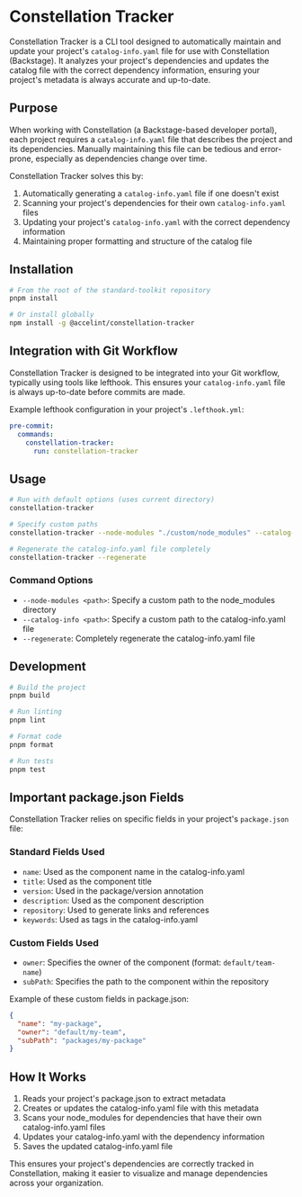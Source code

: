 # Constellation Tracker

Constellation Tracker is a CLI tool designed to automatically maintain and update your project's `catalog-info.yaml` file for use with Constellation (Backstage). It analyzes your project's dependencies and updates the catalog file with the correct dependency information, ensuring your project's metadata is always accurate and up-to-date.

## Purpose

When working with Constellation (a Backstage-based developer portal), each project requires a `catalog-info.yaml` file that describes the project and its dependencies. Manually maintaining this file can be tedious and error-prone, especially as dependencies change over time.

Constellation Tracker solves this by:

1. Automatically generating a `catalog-info.yaml` file if one doesn't exist
2. Scanning your project's dependencies for their own `catalog-info.yaml` files
3. Updating your project's `catalog-info.yaml` with the correct dependency information
4. Maintaining proper formatting and structure of the catalog file

## Installation

```bash
# From the root of the standard-toolkit repository
pnpm install

# Or install globally
npm install -g @accelint/constellation-tracker
```

## Integration with Git Workflow

Constellation Tracker is designed to be integrated into your Git workflow, typically using tools like lefthook. This ensures your `catalog-info.yaml` file is always up-to-date before commits are made.

Example lefthook configuration in your project's `.lefthook.yml`:

```yaml
pre-commit:
  commands:
    constellation-tracker:
      run: constellation-tracker
```

## Usage

```bash
# Run with default options (uses current directory)
constellation-tracker

# Specify custom paths
constellation-tracker --node-modules "./custom/node_modules" --catalog-info "./path/to/catalog-info.yaml"

# Regenerate the catalog-info.yaml file completely
constellation-tracker --regenerate
```

### Command Options

- `--node-modules <path>`: Specify a custom path to the node_modules directory
- `--catalog-info <path>`: Specify a custom path to the catalog-info.yaml file
- `--regenerate`: Completely regenerate the catalog-info.yaml file

## Development

```bash
# Build the project
pnpm build

# Run linting
pnpm lint

# Format code
pnpm format

# Run tests
pnpm test
```

## Important package.json Fields

Constellation Tracker relies on specific fields in your project's `package.json` file:

### Standard Fields Used

- `name`: Used as the component name in the catalog-info.yaml
- `title`: Used as the component title
- `version`: Used in the package/version annotation
- `description`: Used as the component description
- `repository`: Used to generate links and references
- `keywords`: Used as tags in the catalog-info.yaml

### Custom Fields Used

- `owner`: Specifies the owner of the component (format: `default/team-name`)
- `subPath`: Specifies the path to the component within the repository

Example of these custom fields in package.json:

```json
{
  "name": "my-package",
  "owner": "default/my-team",
  "subPath": "packages/my-package"
}
```

## How It Works

1. Reads your project's package.json to extract metadata
2. Creates or updates the catalog-info.yaml file with this metadata
3. Scans your node_modules for dependencies that have their own catalog-info.yaml files
4. Updates your catalog-info.yaml with the dependency information
5. Saves the updated catalog-info.yaml file

This ensures your project's dependencies are correctly tracked in Constellation, making it easier to visualize and manage dependencies across your organization.
